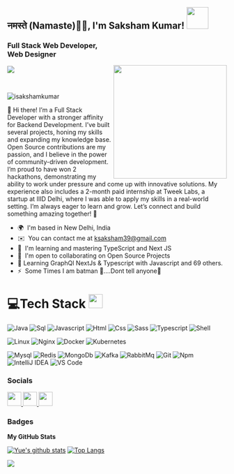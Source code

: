 <p><img src="https://github.com/halfrost/halfrost/blob/master/icons/header_.png" alt=""></p>
  <h2>नमस्ते (Namaste)🙏🏻, I'm Saksham Kumar! <img src="https://media.giphy.com/media/12oufCB0MyZ1Go/giphy.gif" width="50"></h2>
<img align="right" src="https://media.giphy.com/media/M9gbBd9nbDrOTu1Mqx/giphy.gif" width="260" style="margin-top: 60px !important;">


### Full Stack Web Developer, Web Designer

<p align="left"> <img src="https://readme-typing-svg.herokuapp.com/?lines=Open+Source+Enthusiast;Always%20developing%20my%20skills&amp;center=false&amp;width=380&amp;height=28"></p>
<p><a target="_blank" href="https://www.linkedin.com/in/saksham-kumar-274742248"><img src="https://img.shields.io/badge/LinkedIn-Saksham-blue" alt=""></a>
<a target="_blank" href="mailto:ksaksham39@gmail.com"><img src="https://img.shields.io/badge/Gmail-ksaksham39@gmail.com-red" alt=""></a></p>
<p align="left"> <img src="https://komarev.com/ghpvc/?username=isakshamkumar&label=Profile%20views&color=0e75b6&style=flat" alt="isakshamkumar" /> </p>
👋 Hi there! I’m a Full Stack Developer with a stronger affinity for Backend Development. I’ve built several projects, honing my skills and expanding my knowledge base. Open Source contributions are my passion, and I believe in the power of community-driven development. I’m proud to have won 2 hackathons, demonstrating my ability to work under pressure and come up with innovative solutions. My experience also includes a 2-month paid internship at Tweek Labs, a startup at IIID Delhi, where I was able to apply my skills in a real-world setting. I’m always eager to learn and grow. Let’s connect and build something amazing together! 🚀

* 🌍  I'm based in New Delhi, India
* ✉️  You can contact me at [ksaksham39@gmail.com](mailto:ksaksham39@gmail.com)
* 🧠  I'm learning and mastering TypeScript and Next JS
* 🤝  I'm open to collaborating on Open Source Projects
* 🥀 Learning GraphQl NextJs & Typescript
  with Javascript and 69 others.
* ⚡  Some Times I am batman 🦇....Dont tell anyone🤫

  
<h1 id="tech-stack">💻Tech Stack <img src="https://media2.giphy.com/media/QssGEmpkyEOhBCb7e1/giphy.gif?cid=ecf05e47a0n3gi1bfqntqmob8g9aid1oyj2wr3ds3mg700bl&amp;rid=giphy.gif" width="32px"></h1>


<p><img src="http://img.shields.io/badge/-Java-e8892f?style=flat-square&amp;logo=java&amp;logoColor=white" alt="Java">
<img src="http://img.shields.io/badge/-Sql-00758f?style=flat-square&amp;logo=Mysql&amp;logoColor=white" alt="Sql">
<img src="http://img.shields.io/badge/-Javascript-fcd400?style=flat-square&amp;logo=javascript&amp;logoColor=black" alt="Javascript">
<img src="http://img.shields.io/badge/-Html-e24c27?style=flat-square&amp;logo=html5&amp;logoColor=white" alt="Html">
<img src="http://img.shields.io/badge/-Css-2a65f1?style=flat-square&amp;logo=css3&amp;logoColor=white" alt="Css">
<img src="http://img.shields.io/badge/-Sass-cc6699?style=flat-square&amp;logo=sass&amp;logoColor=white" alt="Sass">
<img src="http://img.shields.io/badge/-Typescript-3178c6?style=flat-square&amp;logo=typescript&amp;logoColor=white" alt="Typescript">
<img src="http://img.shields.io/badge/-Shell-c9c9c9?style=flat-square&amp;logo=gnu-bash&amp;logoColor=black" alt="Shell">
<p><img src="http://img.shields.io/badge/-Linux-fad134?style=flat-square&amp;logo=linux&amp;logoColor=black" alt="Linux">
<img src="http://img.shields.io/badge/-Nginx-2b9900?style=flat-square&amp;logo=nginx&amp;logoColor=white" alt="Nginx">
<img src="http://img.shields.io/badge/-Docker-3596ed?style=flat-square&amp;logo=docker&amp;logoColor=white" alt="Docker">
<img src="http://img.shields.io/badge/-Kubernetes-326de6?style=flat-square&amp;logo=kubernetes&amp;logoColor=white" alt="Kubernetes"></p>
<p><img src="http://img.shields.io/badge/-Mysql-white?style=flat-square&amp;logo=mysql" alt="Mysql">
<img src="http://img.shields.io/badge/-Redis-white?style=flat-square&amp;logo=redis" alt="Redis">
<img src="http://img.shields.io/badge/-MongoDb-white?style=flat-square&amp;logo=mongodb" alt="MongoDb">
<img src="http://img.shields.io/badge/-Kafka-white?style=flat-square&amp;logo=apachekafka&amp;logoColor=black" alt="Kafka">
<img src="http://img.shields.io/badge/-RabbitMq-white?style=flat-square&amp;logo=rabbitmq" alt="RabbitMq">
<img src="http://img.shields.io/badge/-Git-white?style=flat-square&amp;logo=git" alt="Git">
<img src="http://img.shields.io/badge/-Npm-white?style=flat-square&amp;logo=npm&amp;logoColor=white" alt="Npm">
<img src="http://img.shields.io/badge/-IntelliJ%20IDEA-black?style=flat-square&amp;logo=intellijidea&amp;logoColor=white" alt="IntelliJ IDEA">
<img src="http://img.shields.io/badge/-VS%20Code-black?style=flat-square&amp;logo=visualstudiocode&amp;logoColor=3aa7f2" alt="VS Code">


### Socials

<p align="left"> <a href="https://www.github.com/isakshamkumar" target="_blank" rel="noreferrer"> <picture> <source media="(prefers-color-scheme: dark)" srcset="https://raw.githubusercontent.com/danielcranney/readme-generator/main/public/icons/socials/github-dark.svg" /> <source media="(prefers-color-scheme: light)" srcset="https://raw.githubusercontent.com/danielcranney/readme-generator/main/public/icons/socials/github.svg" /> <img src="https://raw.githubusercontent.com/danielcranney/readme-generator/main/public/icons/socials/github.svg" width="32" height="32" /> </picture> </a> <a href="http://www.instagram.com/i_sakshamkumar" target="_blank" rel="noreferrer"> <picture> <source media="(prefers-color-scheme: dark)" srcset="undefined" /> <source media="(prefers-color-scheme: light)" srcset="https://raw.githubusercontent.com/danielcranney/readme-generator/main/public/icons/socials/instagram.svg" /> <img src="https://raw.githubusercontent.com/danielcranney/readme-generator/main/public/icons/socials/instagram.svg" width="32" height="32" /> </picture> </a> <a href="https://www.linkedin.com/in/saksham-kumar-274742248/" target="_blank" rel="noreferrer"> <picture> <source media="(prefers-color-scheme: dark)" srcset="https://raw.githubusercontent.com/danielcranney/readme-generator/main/public/icons/socials/linkedin-dark.svg" /> <source media="(prefers-color-scheme: light)" srcset="https://raw.githubusercontent.com/danielcranney/readme-generator/main/public/icons/socials/linkedin.svg" /> <img src="https://raw.githubusercontent.com/danielcranney/readme-generator/main/public/icons/socials/linkedin.svg" width="32" height="32" /> </picture> </a></p>

### Badges

<b>My GitHub Stats</b>

<p><a href="https://github.com/isakshamkumar/github-readme-stats"><img src="https://github-readme-stats.vercel.app/api?username=isakshamkumar&amp;theme=material-palenight&amp;count_private=true&amp;hide=contribs" alt="Yue's github stats"></a>
<a href="https://github.com/isakshamkumar/github-readme-stats"><img src="https://github-readme-stats.vercel.app/api/top-langs/?username=isakshamkumar&amp;theme=material-palenight&amp;hide=Jupyter&amp;layout=compact" alt="Top Langs"></a></p>

<a href="http://www.github.com/isakshamkumar"><img src="https://github-readme-streak-stats.herokuapp.com/?user=isakshamkumar&stroke=ffffff&background=1c1917&ring=facc15&fire=facc15&currStreakNum=ffffff&currStreakLabel=facc15&sideNums=ffffff&sideLabels=ffffff&dates=ffffff&hide_border=true" /></a>


